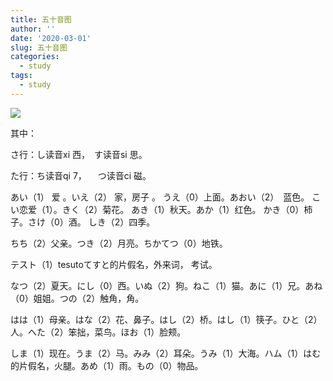 ```yaml
---
title: 五十音图
author: ''
date: '2020-03-01'
slug: 五十音图
categories:
  - study
tags:
  - study
---
```

![](/post/2020-03-01-五十音图_files/wushiyintu.jpg)

其中：

さ行：し读音xi 西，　す读音si 思。

た行：ち读音qi 7， 　つ读音ci 磁。


あい（1） 爱 。いえ（2） 家，房子 。
うえ（0）上面。あおい（2）　蓝色。
こい恋爱（1）。きく（2）菊花。
あき（1）秋天。あか（1）红色。
かき（0）柿子。さけ（0）酒。
しき（2）四季。

ちち（2）父亲。つき（2）月亮。ちかてつ（0）地铁。


テスト（1）tesutoてすと的片假名，外来词， 考试。

なつ（2）夏天。にし（0）西。いぬ（2）狗。ねこ（1）猫。あに（1）兄。あね（0）姐姐。つの（2）触角，角。

はは（1）母亲。はな（2）花、鼻子。はし（2）桥。はし（1）筷子。ひと（2）人。へた（2）笨拙，菜鸟。ほお（1）脸颊。

しま（1）现在。うま（2）马。みみ（2）耳朵。うみ（1）大海。ハム（1）はむ的片假名，火腿。あめ（1）雨。もの（0）物品。

